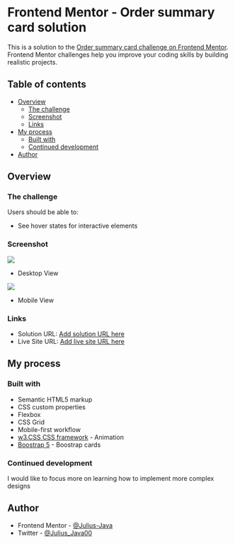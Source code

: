 # Frontend Mentor - Order summary card solution

This is a solution to the [Order summary card challenge on Frontend Mentor](https://www.frontendmentor.io/challenges/order-summary-component-QlPmajDUj). Frontend Mentor challenges help you improve your coding skills by building realistic projects. 

## Table of contents

- [Overview](#overview)
  - [The challenge](#the-challenge)
  - [Screenshot](#screenshot)
  - [Links](#links)
- [My process](#my-process)
  - [Built with](#built-with)
  - [Continued development](#continued-development)
- [Author](#author)

## Overview

### The challenge

Users should be able to:

- See hover states for interactive elements

### Screenshot

![](./screenshot/orderSummary-desktop.png.jpg)
- Desktop View

![](./screenshot/orderSummary-mobile.png.jpg)
- Mobile View

### Links

- Solution URL: [Add solution URL here](https://your-solution-url.com)
- Live Site URL: [Add live site URL here](https://your-live-site-url.com)

## My process

### Built with

- Semantic HTML5 markup
- CSS custom properties
- Flexbox
- CSS Grid
- Mobile-first workflow
- [w3.CSS CSS framework](https://www.w3schools.com/w3css/w3css_animate.asp) - Animation
- [Boostrap 5](https://getbootstrap.com/docs/5.0/components/card/) - Boostrap cards


### Continued development

I would like to focus more on learning how to implement more complex designs


## Author
- Frontend Mentor - [@Julius-Java](https://www.frontendmentor.io/profile/Julius-Java)
- Twitter - [@Julius_Java00](https://www.twitter.com/Julius_Java00)
